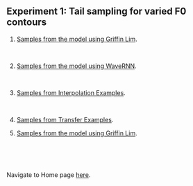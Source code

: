<!-- exp 1 -->

## Experiment 1: Tail sampling for varied F0 contours

1. [Samples from the model using Griffin Lim](https://ljlj9.github.io/mscproject/experiment_1a.html).
<br>

2. [Samples from the model using WaveRNN](https://ljlj9.github.io/mscproject/experiment_1b.html).
<br>

3. [Samples from Interpolation Examples](https://ljlj9.github.io/mscproject/experiment_1c.html).
<br>

4. [Samples from Transfer Examples](https://ljlj9.github.io/mscproject/experiment_1d.html).

5. [Samples from the model using Griffin Lim](https://ljlj9.github.io/mscproject/experiment_1a_test.html).
<br>


<br><br>
Navigate to Home page [here](https://ljlj9.github.io/mscproject/index.html).

